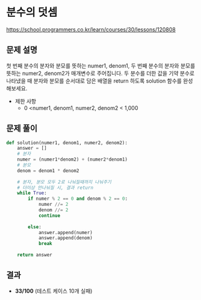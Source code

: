 # 분수의 덧셈
https://school.programmers.co.kr/learn/courses/30/lessons/120808

## 문제 설명
첫 번째 분수의 분자와 분모를 뜻하는 numer1, denom1, 두 번째 분수의 분자와 분모를 뜻하는 numer2, denom2가 매개변수로 주어집니다. 두 분수를 더한 값을 기약 분수로 나타냈을 때 분자와 분모를 순서대로 담은 배열을 return 하도록 solution 함수를 완성해보세요.

- 제한 사항
  - 0 <numer1, denom1, numer2, denom2 < 1,000 

## 문제 풀이
```python
def solution(numer1, denom1, numer2, denom2):
    answer = []
    # 분자
    numer = (numer1*denom2) + (numer2*denom1)
    # 분모
    denom = denom1 * denom2
    
    # 분자, 분모 모두 2로 나눠질때까지 나눠주기
    # 더이상 안나눠질 시, 결과 return
    while True:
        if numer % 2 == 0 and denom % 2 == 0:
            numer //= 2
            denom //= 2
            continue
        
        else:  
            answer.append(numer)
            answer.append(denom)
            break
        
    return answer
```

## 결과
- **33/100** (테스트 케이스 10개 실패)
